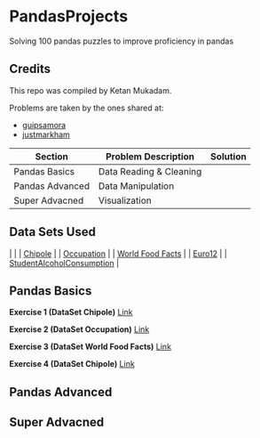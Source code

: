 # PandasProjects
Solving 100 pandas puzzles to improve proficiency in pandas

## Credits

This repo was compiled by Ketan Mukadam.

Problems are taken by the ones shared at:

* [guipsamora](https://github.com/guipsamora/pandas_exercises)
* [justmarkham](https://github.com/justmarkham/DAT8)

| Section | Problem Description | Solution |
----------|---------------------|----------|
| Pandas Basics | Data Reading & Cleaning | |
| Pandas Advanced | Data Manipulation | |
| Super Advacned | Visualization | |

## Data Sets Used
| |
| [Chipole](https://raw.githubusercontent.com/justmarkham/DAT8/master/data/chipotle.tsv) |
| [Occupation](https://raw.githubusercontent.com/justmarkham/DAT8/master/data/u.user) |
| [World Food Facts](http://world.openfoodfacts.org/data/en.openfoodfacts.org.products.csv) |
| [Euro12](https://raw.githubusercontent.com/jokecamp/FootballData/master/Euro%202012/Euro%202012%20stats%20TEAM.csv) |
| [StudentAlcoholConsumption](https://github.com/guipsamora/pandas_exercises/blob/master/04_Apply/Students_Alcohol_Consumption/student-mat.csv) |

## Pandas Basics

**Exercise 1 (DataSet Chipole)**
[Link](https://github.com/ketanmukadam/PandasProjects/blob/master/Exercise1_Chipotle.ipynb)

**Exercise 2 (DataSet Occupation)**
[Link](https://github.com/ketanmukadam/PandasProjects/blob/master/Exercise2_Occupation.ipynb)

**Exercise 3 (DataSet World Food Facts)**
[Link](https://github.com/ketanmukadam/PandasProjects/blob/master/Exercise3_FoodFacts.ipynb)

**Exercise 4 (DataSet Chipole)**
[Link](https://github.com/ketanmukadam/PandasProjects/blob/master/Exercise4_Chipotle.ipynb)


## Pandas Advanced

## Super Advacned
